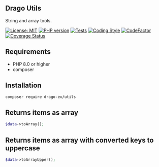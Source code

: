## Drago Utils
String and array tools.

[![License: MIT](https://img.shields.io/badge/License-MIT-yellow.svg)](https://raw.githubusercontent.com/drago-ex/utils/master/license.md)
[![PHP version](https://badge.fury.io/ph/drago-ex%2Futils.svg)](https://badge.fury.io/ph/drago-ex%2Fdatabase)
[![Tests](https://github.com/drago-ex/utils/actions/workflows/tests.yml/badge.svg)](https://github.com/drago-ex/utils/actions/workflows/tests.yml)
[![Coding Style](https://github.com/drago-ex/utils/actions/workflows/coding-style.yml/badge.svg)](https://github.com/drago-ex/utils/actions/workflows/coding-style.yml)
[![CodeFactor](https://www.codefactor.io/repository/github/drago-ex/utils/badge)](https://www.codefactor.io/repository/github/drago-ex/utils)
[![Coverage Status](https://coveralls.io/repos/github/drago-ex/utils/badge.svg?branch=master)](https://coveralls.io/github/drago-ex/utils?branch=master)

## Requirements
- PHP 8.0 or higher
- composer

## Installation
```
composer require drago-ex/utils
```

## Returns items as array
```php
$data->toArray();
```

## Returns items as array with converted keys to uppercase
```php
$data->toArrayUpper();
```

